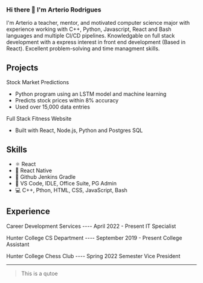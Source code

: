 ### Hi there 👋 I'm **Arterio Rodrigues**

I'm Arterio a teacher, mentor, and motivated computer science major with experience working with C++, Python, Javascript, React and Bash languages and multiple CI/CD pipelines. Knowledgable on full stack development with a express interest in front end development (Based in React). Excellent problem-solving and time managment skills. 

## Projects

Stock Market Predictions 

* Python program using an LSTM model and machine learning
* Predicts stock prices within 8% accuracy 
* Used over 15,000 data entries

Full Stack Fitness Website
* Built with React, Node.js, Python and Postgres SQL

## Skills
* ⚛ React
* 📱 React Native
* 🔗 Github Jenkins Gradle
* 📕 VS Code, IDLE, Office Suite, PG Admin
* 💻 C++, Pthon, HTML, CSS, JavaScript, Bash

## Experience  

Career Development Services  ---- April 2022 - Present
IT Specialist                     

Hunter College CS Department ---- September 2019 - Present 
College Assistant               

Hunter College Chess Club    ---- Spring 2022 Semester 
Vice President



---
> This is a qutoe


<!--
[![ArterioRodrigues's GitHub stats](https://github-readme-stats.vercel.app/api?username=ArterioRodrigues)](https://github.com/anuraghazra/github-readme-stats)
**ArterioRodrigues/ArterioRodrigues** is a ✨ _special_ ✨ repository because its `README.md` (this file) appears on your GitHub profile.

Here are some ideas to get you started:

- 🔭 I’m currently working on ...
- 🌱 I’m currently learning ...
- 👯 I’m looking to collaborate on ...
- 🤔 I’m looking for help with ...
- 💬 Ask me about ...
- 📫 How to reach me: ...
- 😄 Pronouns: ...
- ⚡ Fun fact: ...
-->
